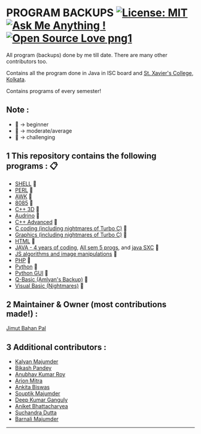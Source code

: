 # PROGRAM BACKUPS [![License: MIT](https://img.shields.io/badge/License-MIT-yellow.svg)](https://opensource.org/licenses/MIT) [![Ask Me Anything !](https://img.shields.io/badge/Ask%20me-anything-1abc9c.svg)](https://GitHub.com/Naereen/ama) [![Open Source Love png1](https://badges.frapsoft.com/os/v1/open-source.png?v=103)](https://github.com/ellerbrock/open-source-badges/)

All program (backups) done by me till date. There are many other contributors too. 

Contains all the program done in Java in ISC board and [St. Xavier's College, Kolkata](http://sxccal.edu).

Contains programs of every semester!

## Note : 
* :beginner: -> beginner
* :green_book: -> moderate/average
* :orange_book: -> challenging




1 This repository contains the following programs :  :clipboard:
---
* [SHELL](https://github.com/Jimut123/prog_backups/tree/master/3rd_sem_sxc/SEM%3D%3D3)  :beginner:
* [PERL](https://github.com/Jimut123/prog_backups/tree/master/3rd_sem_sxc/SEM%3D%3D3)   :beginner:
* [AWK](https://github.com/Jimut123/prog_backups/tree/master/3rd_sem_sxc/SEM%3D%3D3)    :beginner:
* [8085](https://github.com/Jimut123/prog_backups/tree/master/8085_programming)  :green_book:
* [C++ 3D](https://github.com/Jimut123/prog_backups/tree/master/C%2B%2B_3D)  :green_book:
* [Audrino](https://github.com/Jimut123/prog_backups/tree/master/arduino_backup) :beginner:
* [C++ Advanced](https://github.com/Jimut123/prog_backups/tree/master/c%2B%2B_backup) :orange_book:
* [C coding (including nightmares of Turbo C)](https://github.com/Jimut123/prog_backups/tree/master/1st_and_2nd_Sem_c_backup) :orange_book:
* [Graphics (including nightmares of Turbo C)](https://github.com/Jimut123/prog_backups/tree/master/5th_sem_C_Java_VB/GRAPHICS) :orange_book:
* [HTML](https://github.com/Jimut123/prog_backups/tree/master/html_bckup) :beginner:
* [JAVA - 4 years of coding](https://github.com/Jimut123/prog_backups/tree/master/java_backup), [All sem 5 progs](https://github.com/Jimut123/prog_backups/tree/master/5th_sem_C_Java_VB/Java), and [java SXC](https://github.com/Jimut123/prog_backups/tree/master/5th_sem_C_Java_VB/JAVA-SXC) :orange_book:
* [JS algorithms and image manipulations](https://github.com/Jimut123/prog_backups/tree/master/js_bckup_duke) :green_book:
* [PHP](https://github.com/Jimut123/prog_backups/tree/master/php_backup)  :green_book:
* [Python](https://github.com/Jimut123/prog_backups/tree/master/python) :orange_book:
* [Python GUI](https://github.com/Jimut123/prog_backups/tree/master/python_gui_tkinter) :orange_book:
* [Q-Basic (Amlyan's Backup)](https://github.com/Jimut123/prog_backups/tree/master/q_basic_bckup/AMLYAN) :beginner:
* [Visual Basic (Nightmares)](https://github.com/Jimut123/prog_backups/tree/master/visual_basic/JIM%20VB) :orange_book:
 

2 Maintainer & Owner (most contributions made!) : 
---
[Jimut Bahan Pal](https://www.linkedin.com/in/jimut-bahan-pal-156862123/)

3 Additional contributors :
---
* [Kalyan Majumder](https://github.com/jaymazkm96)
* [Bikash Pandey](https://github.com/BikashPandey17)
* [Anubhav Kumar Roy]()
* [Arion Mitra](https://github.com/arionmitra)
* [Ankita Biswas](https://github.com/ankitab98)
* [Souptik Majumder]()
* [Deep Kumar Ganguly](https://www.linkedin.com/in/deep-ganguly-3240a8163/)
* [Aniket Bhattacharyea ](https://www.linkedin.com/in/abhattacharyea/)
* [Suchandra Dutta]()
* [Barnali Majumder]()


****


